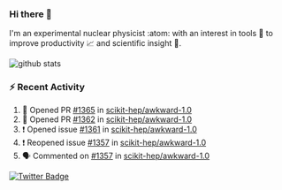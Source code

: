 ### Hi there 👋 

I'm an experimental nuclear physicist :atom: with an interest in tools :wrench: to improve productivity :chart_with_upwards_trend: and scientific insight :telescope:.

![github stats](https://github-readme-stats.vercel.app/api?username=agoose77&show_icons=true&hide_rank=true&hide_title=true&bg_color=30,e76445,904e95&text_color=efe3ec&icon_color=efe3ec)
<!--
**agoose77/agoose77** is a ✨ _special_ ✨ repository because its `README.md` (this file) appears on your GitHub profile.

Here are some ideas to get you started:

- 🔭 I’m currently working on ...
- 🌱 I’m currently learning ...
- 👯 I’m looking to collaborate on ...
- 🤔 I’m looking for help with ...
- 💬 Ask me about ...
- 📫 How to reach me: ...
- 😄 Pronouns: ...
- ⚡ Fun fact: ...
-->

### :zap: Recent Activity
<!--START_SECTION:activity-->
1. 💪 Opened PR [#1365](https://github.com/scikit-hep/awkward-1.0/pull/1365) in [scikit-hep/awkward-1.0](https://github.com/scikit-hep/awkward-1.0)
2. 💪 Opened PR [#1362](https://github.com/scikit-hep/awkward-1.0/pull/1362) in [scikit-hep/awkward-1.0](https://github.com/scikit-hep/awkward-1.0)
3. ❗️ Opened issue [#1361](https://github.com/scikit-hep/awkward-1.0/issues/1361) in [scikit-hep/awkward-1.0](https://github.com/scikit-hep/awkward-1.0)
4. ❗️ Reopened issue [#1357](https://github.com/scikit-hep/awkward-1.0/issues/1357) in [scikit-hep/awkward-1.0](https://github.com/scikit-hep/awkward-1.0)
5. 🗣 Commented on [#1357](https://github.com/scikit-hep/awkward-1.0/issues/1357) in [scikit-hep/awkward-1.0](https://github.com/scikit-hep/awkward-1.0)
<!--END_SECTION:activity-->


[![Twitter Badge](https://img.shields.io/twitter/follow/agoose77?style=flat-square&logo=Twitter&logoColor=white&color=cornflowerblue)](https://twitter.com/agoose77)
